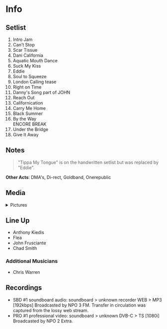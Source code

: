 # Info

## Setlist

1. Intro Jam
2. Can't Stop
3. Scar Tissue
4. Dani California
5. Aquatic Mouth Dance
6. Suck My Kiss
7. Eddie
8. Soul to Squeeze
9. London Calling tease
10. Right on Time
11. Danny's Song part of JOHN
12. Reach Out
13. Californication
14. Carry Me Home
15. Black Summer
16. By the Way
<br> ENCORE BREAK
17. Under the Bridge
18. Give It Away

## Notes

> "Tippa My Tongue" is on the handwritten setlist but was replaced by "Eddie".

**Other Acts**: DMA's, Di-rect, Goldband, Onerepublic

## Media 

<details>
  <summary>Pictures</summary>
  <!--<img alt="Setlist" title="Setlist" src="_.jpg" height="200" />-->
</details>

## Line Up

* Anthony Kiedis
* Flea
* John Frusciante
* Chad Smith

### Additional Musicians

* Chris Warren

## Recordings

* SBD #1 soundboard audio: soundboard > unknown recorder WEB > MP3 [192kbps] Broadcasted by NPO 3 FM. Transfer in circulation was captured from the lossy web stream. 
* PRO #1 professional video: soundboard > unknown DVB-C > TS [1080i] Broadcasted by NPO 2 Extra.

